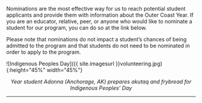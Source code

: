 Nominations are the most effective way for us to reach potential student applicants and provide them with information about the Outer Coast Year. If you are an educator, relative, peer, or anyone who would like to nominate a student for our program, you can do so at the link below.

Please note that nominations do not impact a student’s chances of being admitted to the program and that students do not need to be nominated in order to apply to the program.

<!-- This inserts the photo of students -->
![Indigenous Peoples Day]({{ site.imagesurl }}volunteering.jpg){:height="45%" width="45%"}

<div align="center"><em>Year student Adonna (Anchorage, AK) prepares akutaq and frybread for Indigenous Peoples’ Day</em></div>

***
